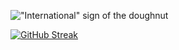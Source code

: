 !["International" sign of the doughnut](https://user-images.githubusercontent.com/645749/214720072-07e7ae35-13c8-4067-a026-1db29b4d0bdc.gif)

[![GitHub Streak](https://streak-stats.demolab.com?user=jeffpar&theme=tokyonight)](https://git.io/streak-stats)

